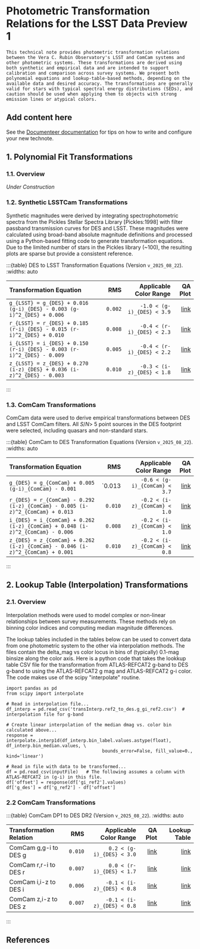 # Photometric Transformation Relations for the LSST Data Preview 1

```{abstract}
This technical note provides photometric transformation relations between the Vera C. Rubin Observatory's LSST and ComCam systems and other photometric systems. These transformations are derived using both synthetic and empirical data and are intended to support calibration and comparison across survey systems. We present both polynomial equations and lookup-table-based methods, depending on the available data and desired accuracy. The transformations are generally valid for stars with typical spectral energy distributions (SEDs), and caution should be used when applying them to objects with strong emission lines or atypical colors.
```

## Add content here

See the [Documenteer documentation](https://documenteer.lsst.io/technotes/index.html) for tips on how to write and configure your new technote.

## 1. Polynomial Fit Transformations

### 1.1. Overview

_Under Construction_

### 1.2. Synthetic LSSTCam Transformations

Synthetic magnitudes were derived by integrating spectrophotometric spectra from the Pickles Stellar Spectra Library [Pickles:1998] with filter passband transmission curves for DES and LSST. These magnitudes were calculated using broad-band absolute magnitude definitions and processed using a Python-based fitting code to generate transformation equations. Due to the limited number of stars in the Pickles library (~100), the resulting plots are sparse but provide a consistent reference.


:::{table} DES to LSST Transformation Equations (Version `v_2025_08_22`).
:widths: auto

| Transformation Equation                                                     | RMS      | Applicable Color Range       | QA Plot  |
| :-------------------------------------------------------------------------- | -------: | ---------------------------: | -------: |
| `g_{LSST} = g_{DES} + 0.016 (g-i)_{DES} - 0.003 (g-i)^2_{DES} + 0.006`      | `0.002`  | `-1.0 < (g-i)_{DES} < 3.9`   | [link](_static/plots/qaPlot.des_to_lsst.fit.dmag_g.gi_des.norder2.qa1.png) |
| `r_{LSST} = r_{DES} + 0.185 (r-i)_{DES} - 0.015 (r-i)^2_{DES} + 0.010`      | `0.008`  | `-0.4 < (r-i)_{DES} < 2.3`   | [link](_static/plots/qaPlot.des_to_lsst.fit.dmag_r.ri_des.norder2.qa1.png) |
| `i_{LSST} = i_{DES} + 0.150 (r-i)_{DES} - 0.003 (r-i)^2_{DES} - 0.009`      | `0.005`  | `-0.4 < (r-i)_{DES} < 2.2`   | [link](_static/plots/qaPlot.des_to_lsst.fit.dmag_i.ri_des.norder2.qa1.png) |
| `z_{LSST} = z_{DES} + 0.270 (i-z)_{DES} + 0.036 (i-z)^2_{DES} - 0.003`      | `0.010`  | `-0.3 < (i-z)_{DES} < 1.8`   | [link](_static/plots/qaPlot.des_to_lsst.fit.dmag_z.iz_des.norder2.qa1.png) |
:::


   

### 1.3. ComCam Transformations

ComCam data were used to derive empirical transformations between DES and LSST ComCam filters. All $S/N >$ 5 point sources in the DES footprint were selected, including quasars and non-standard stars.

:::{table} ComCam to DES Transformation Equations (Version `v_2025_08_22`).
:widths: auto

| Transformation Equation                                                             | RMS      | Applicable Color Range        | QA Plot  |
| :---------------------------------------------------------------------------------- | -------: | ----------------------------: | -------: |
| `g_{DES} = g_{ComCam} + 0.005 (g-i)_{ComCam} - 0.001`                               | `0.013   | `-0.6 < (g-i)_{ComCam} < 3.7` | [link](_static/plots/qaPlot.ComCam_to_des.fit.dmag_g.gi_ComCam.norder1.qa1.png) |
| `r_{DES} = r_{ComCam} - 0.292 (i-z)_{ComCam} - 0.005 (i-z)^2_{ComCam} + 0.013`      | `0.010`  | `-0.2 < (i-z)_{ComCam} < 1.0` | [link](_static/plots/qaPlot.ComCam_to_des.fit.dmag_r.iz_ComCam.norder2.qa1.png) |
| `i_{DES} = i_{ComCam} + 0.262 (i-z)_{ComCam} + 0.048 (i-z)^2_{ComCam} - 0.006`      | `0.008`  | `-0.2 < (i-z)_{ComCam} < 1.0` | [link](_static/plots/qaPlot.ComCam_to_des.fit.dmag_i.iz_ComCam.norder2.qa1.png) |
| `z_{DES} = z_{ComCam} + 0.262 (i-z)_{ComCam} - 0.046 (i-z)^2_{ComCam} + 0.001`      | `0.010`  | `-0.2 < (i-z)_{ComCam} < 0.8` | [link](_static/plots/qaPlot.ComCam_to_des.fit.dmag_z.iz_ComCam.norder2.qa1.png) |
:::



   

## 2. Lookup Table (Interpolation) Transformations

### 2.1. Overview

Interpolation methods were used to model complex or non-linear relationships between survey measurements. 
These methods rely on binning color indices and computing median magnitude differences.

The lookup tables included in the tables below can be used to convert data from one photometric system to the other via interpolation methods. 
The files contain the delta_mag vs color locus in bins of (typically) 0.1-mag binsize along the color axis. 
Here is a python code that takes the lookkup table CSV file for the transformation from ATLAS-REFCAT2 g-band to DES g-band to using the ATLAS-REFCAT2 g mag and ATLAS-REFCAT2 g-i color. The code makes use of the scipy "interpolate" routine.

```
import pandas as pd
from scipy import interpolate

# Read in interpolation file...
df_interp = pd.read_csv('transInterp.ref2_to_des.g_gi_ref2.csv')  # interpolation file for g-band

# Create linear interpolation of the median dmag vs. color bin calculated above...
response = interpolate.interp1d(df_interp.bin_label.values.astype(float), df_interp.bin_median.values, \
                                    bounds_error=False, fill_value=0., kind='linear')

# Read in file with data to be transformed...
df = pd.read_csv(inputFile)   # The following assumes a column with ATLAS-REFCAT2 in (g-i) in this file.
df['offset'] = response(df['gi_ref2'].values)
df['g_des'] = df['g_ref2'] - df['offset']
```

### 2.2 ComCam Transformations

:::{table} ComCam DP1 to DES DR2 (Version `v_2025_08_22`).
:widths: auto

| Transformation Relation    | RMS      | Applicable Color Range      | QA Plot  | Lookup Table  |
| :--------------------------| -------: | --------------------------: | -------: | ------------: |
| ComCam g,g-i to DES g      | `0.010`  | `0.2 < (g-i)_{DES} < 3.0`   | [link](_static/plots/qaPlot_transInterp.ComCam_to_des.g_gi_ComCam.png)     | [link](_static/data/transInterp.ComCam_to_des.g_gi_ComCam.csv) |
| ComCam r,r-i to DES r      | `0.007`  | `0.0 < (r-i)_{DES} < 1.7`   | [link](_static/plots/qaPlot_transInterp.ComCam_to_des.r_ri_ComCam.png)     | [link](_static/data/transInterp.ComCam_to_des.r_ri_ComCam.csv) |
| ComCam i,i-z to DES i      | `0.006`  | `-0.1 < (i-z)_{DES} < 0.8`  | [link](_static/plots/qaPlot_transInterp.ComCam_to_des.i_iz_ComCam.png)     | [link](_static/data/transInterp.ComCam_to_des.i_iz_ComCam.csv) |
| ComCam z,i-z to DES z      | `0.007`  | `-0.1 < (i-z)_{DES} < 0.8`  | [link](_static/plots/qaPlot_transInterp.ComCam_to_des.z_iz_ComCam.png)     | [link](_static/data/transInterp.ComCam_to_des.z_iz_ComCam.csv) |
:::










## References

```{bibliography}
```
